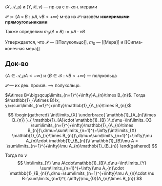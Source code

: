 $(X, \mathcal{A}, \mu)$ и $(Y, \mathcal{B}, \nu)$ — пр-ва с $\sigma$-кон. мерами

$\mathcal{P}:=\{ A\times B:\mu A, \nu B<+\infty \}$ м-ва из $\mathcal{P}$ назовём **измеримыми прямоугольниками**

Также определим $m_{0}(A\times B):=\mu A\cdot \nu B$

Утверждается, что $\mathcal{P}$ — [[Полукольцо]], $m_{0}$ — [[Мера]] и [[Сигма-конечная мера]]
## Док-во

$\{ A\in \mathcal{A},\mu A<+\infty \}$ и $\{ B \in \mathcal{B}:\nu B<+\infty \}$ — полукольца

$\mathcal{P}$ — их дек. произв. $\implies$ полукольцо.

$A\times B=\bigsqcup\limits_{n=1}^{+\infty}A_{n}\times B_{n}$. Тогда $\mathbb{1}_{A\times B}(x, y)=\sum\limits_{n=1}^{+\infty}\mathbb{1}_{A_{n}\times B_{n}}$

$$
\begin{gathered}
\int\limits_{X} \underbrace{ \mathbb{1}_{A_{n}\times B_{n}} }_{ \mathbb{1}_{A}\cdot \mathbb{1}_{B} }\,d\mu=\int\limits_{X} \sum\limits_{n=1}^{+\infty}\mathbb{1}_{A_{n}\times B_{n}}\,d\mu=\sum\limits_{n=1}^{+\infty}\int\limits_{X} \mathbb{1}_{A_{n}\times B_{n}}\,d\mu=\sum\limits_{n=1}^{+\infty}\mu A_{n}\cdot \mathbb{1}_{B_{n}}\\
\mathbb{1}_{B}\mu A = \sum\limits_{n=1}^{+\infty}\mu A_{n}\mathbb{1}_{B_{n}}
\end{gathered}
$$

Тогда по $\nu$
$$
\int\limits_{Y} \mu A\cdot\mathbb{1}_{B}\,d\nu=\int\limits_{Y} \sum\limits_{n=1}^{+\infty}\mu A_{n}\cdot \mathbb{1}_{B_{n}}\,d\nu=\sum\limits_{n=1}^{+\infty}\mu A_{n}\cdot \nu B=\sum\limits_{n=1}^{+\infty}\mu_{0}(A_{n}\times B_{n})
$$